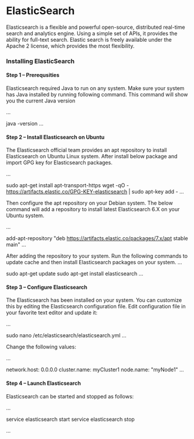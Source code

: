 # ElasticSearch

Elasticsearch is a flexible and powerful open-source, distributed real-time search and analytics engine. Using a simple set of APIs, it provides the ability for full-text search. Elastic search is freely available under the Apache 2 license, which provides the most flexibility.


### Installing ElasticSearch

#### Step 1 – Prerequsities

Elasticsearch required Java to run on any system. Make sure your system has Java installed by running following command. This command will show you the current Java version

...

java -version
...

#### Step 2 – Install Elasticsearch on Ubuntu

The Elasticsearch official team provides an apt repository to install Elasticsearch on Ubuntu Linux system. After install below package and import GPG key for Elasticsearch packages.

...

sudo apt-get install apt-transport-https
wget -qO - https://artifacts.elastic.co/GPG-KEY-elasticsearch | sudo apt-key add -
...

Then configure the apt repository on your Debian system. The below command will add a repository to install latest Elasticsearch 6.X on your Ubuntu system.

...

add-apt-repository "deb https://artifacts.elastic.co/packages/7.x/apt stable main"
...

After adding the repository to your system. Run the following commands to update cache and then install Elasticsearch packages on your system.
...

sudo apt-get update
sudo apt-get install elasticsearch
...

#### Step 3 – Configure Elasticsearch

The Elasticsearch has been installed on your system. You can customize this by editing the Elasticsearch configuration file. Edit configuration file in your favorite text editor and update it:

...

sudo nano /etc/elasticsearch/elasticsearch.yml
...

Change the following values:

...

 network.host: 0.0.0.0
 cluster.name: myCluster1
 node.name: "myNode1"
...

#### Step 4 – Launch Elasticsearch

Elasticsearch can be started and stopped as follows:

...

service elasticsearch start
service elasticsearch stop

...



